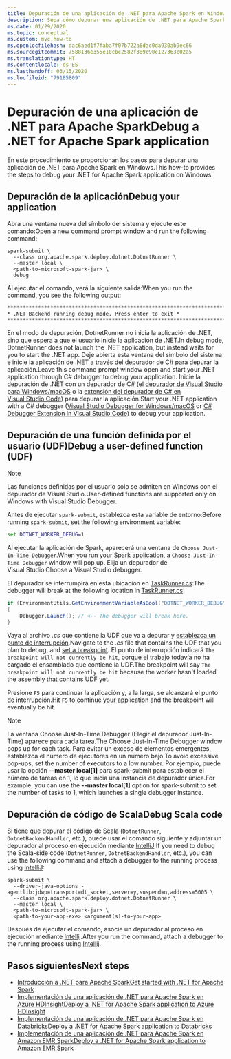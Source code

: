 ```yaml
---
title: Depuración de una aplicación de .NET para Apache Spark en Windows
description: Sepa cómo depurar una aplicación de .NET para Apache Spark en Windows.
ms.date: 01/29/2020
ms.topic: conceptual
ms.custom: mvc,how-to
ms.openlocfilehash: dac6aed1f7faba7f07b722a6dac0da930ab9ec66
ms.sourcegitcommit: 7588136e355e10cbc2582f389c90c127363c02a5
ms.translationtype: HT
ms.contentlocale: es-ES
ms.lasthandoff: 03/15/2020
ms.locfileid: "79185809"
---
```

# <a name="debug-a-net-for-apache-spark-application"></a><span data-ttu-id="36777-103">Depuración de una aplicación de .NET para Apache Spark</span><span class="sxs-lookup"><span data-stu-id="36777-103">Debug a .NET for Apache Spark application</span></span>

<span data-ttu-id="36777-104">En este procedimiento se proporcionan los pasos para depurar una aplicación de .NET para Apache Spark en Windows.</span><span class="sxs-lookup"><span data-stu-id="36777-104">This how-to provides the steps to debug your .NET for Apache Spark application on Windows.</span></span>

## <a name="debug-your-application"></a><span data-ttu-id="36777-105">Depuración de la aplicación</span><span class="sxs-lookup"><span data-stu-id="36777-105">Debug your application</span></span>

<span data-ttu-id="36777-106">Abra una ventana nueva del símbolo del sistema y ejecute este comando:</span><span class="sxs-lookup"><span data-stu-id="36777-106">Open a new command prompt window and run the following command:</span></span>

```shell
spark-submit \
  --class org.apache.spark.deploy.dotnet.DotnetRunner \
  --master local \
  <path-to-microsoft-spark-jar> \
  debug
```

<span data-ttu-id="36777-107">Al ejecutar el comando, verá la siguiente salida:</span><span class="sxs-lookup"><span data-stu-id="36777-107">When you run the command, you see the following output:</span></span>

```console
***********************************************************************
* .NET Backend running debug mode. Press enter to exit *
***********************************************************************
```

<span data-ttu-id="36777-108">En el modo de depuración, DotnetRunner no inicia la aplicación de .NET, sino que espera a que el usuario inicie la aplicación de .NET.</span><span class="sxs-lookup"><span data-stu-id="36777-108">In debug mode, DotnetRunner does not launch the .NET application, but instead waits for you to start the .NET app.</span></span> <span data-ttu-id="36777-109">Deje abierta esta ventana del símbolo del sistema e inicie la aplicación de .NET a través del depurador de C# para depurar la aplicación.</span><span class="sxs-lookup"><span data-stu-id="36777-109">Leave this command prompt window open and start your .NET application through C# debugger to debug your application.</span></span> <span data-ttu-id="36777-110">Inicie la depuración de .NET con un depurador de C# (el [depurador de Visual Studio para Windows/macOS](https://visualstudio.microsoft.com/vs/) o la [extensión del depurador de C# en Visual Studio Code](https://code.visualstudio.com/Docs/editor/debugging)) para depurar la aplicación.</span><span class="sxs-lookup"><span data-stu-id="36777-110">Start your .NET application with a C# debugger ([Visual Studio Debugger for Windows/macOS](https://visualstudio.microsoft.com/vs/) or [C# Debugger Extension in Visual Studio Code](https://code.visualstudio.com/Docs/editor/debugging)) to debug your application.</span></span>

## <a name="debug-a-user-defined-function-udf"></a><span data-ttu-id="36777-111">Depuración de una función definida por el usuario (UDF)</span><span class="sxs-lookup"><span data-stu-id="36777-111">Debug a user-defined function (UDF)</span></span>

> [!NOTE]
> <span data-ttu-id="36777-112">Las funciones definidas por el usuario solo se admiten en Windows con el depurador de Visual Studio.</span><span class="sxs-lookup"><span data-stu-id="36777-112">User-defined functions are supported only on Windows with Visual Studio Debugger.</span></span>

<span data-ttu-id="36777-113">Antes de ejecutar `spark-submit`, establezca esta variable de entorno:</span><span class="sxs-lookup"><span data-stu-id="36777-113">Before running `spark-submit`, set the following environment variable:</span></span>

```bat
set DOTNET_WORKER_DEBUG=1
```

<span data-ttu-id="36777-114">Al ejecutar la aplicación de Spark, aparecerá una ventana de `Choose Just-In-Time Debugger`.</span><span class="sxs-lookup"><span data-stu-id="36777-114">When you run your Spark application, a `Choose Just-In-Time Debugger` window will pop up.</span></span> <span data-ttu-id="36777-115">Elija un depurador de Visual Studio.</span><span class="sxs-lookup"><span data-stu-id="36777-115">Choose a Visual Studio debugger.</span></span>

<span data-ttu-id="36777-116">El depurador se interrumpirá en esta ubicación en [TaskRunner.cs](https://github.com/dotnet/spark/blob/5e9c08b430b4bc56b5f42252c4b73437377afaed/src/csharp/Microsoft.Spark.Worker/TaskRunner.cs#L52):</span><span class="sxs-lookup"><span data-stu-id="36777-116">The debugger will break at the following location in [TaskRunner.cs](https://github.com/dotnet/spark/blob/5e9c08b430b4bc56b5f42252c4b73437377afaed/src/csharp/Microsoft.Spark.Worker/TaskRunner.cs#L52):</span></span>

```csharp
if (EnvironmentUtils.GetEnvironmentVariableAsBool("DOTNET_WORKER_DEBUG"))
{
    Debugger.Launch(); // <-- The debugger will break here.
}
```

<span data-ttu-id="36777-117">Vaya al archivo *.cs* que contiene la UDF que va a depurar y [establezca un punto de interrupción](https://docs.microsoft.com/visualstudio/debugger/using-breakpoints?view=vs-2019).</span><span class="sxs-lookup"><span data-stu-id="36777-117">Navigate to the *.cs* file that contains the UDF that you plan to debug, and [set a breakpoint](https://docs.microsoft.com/visualstudio/debugger/using-breakpoints?view=vs-2019).</span></span> <span data-ttu-id="36777-118">El punto de interrupción indicará `The breakpoint will not currently be hit`, porque el trabajo todavía no ha cargado el ensamblado que contiene la UDF.</span><span class="sxs-lookup"><span data-stu-id="36777-118">The breakpoint will say `The breakpoint will not currently be hit` because the worker hasn't loaded the assembly that contains UDF yet.</span></span>

<span data-ttu-id="36777-119">Presione `F5` para continuar la aplicación y, a la larga, se alcanzará el punto de interrupción.</span><span class="sxs-lookup"><span data-stu-id="36777-119">Hit `F5` to continue your application and the breakpoint will eventually be hit.</span></span>

> [!NOTE]
> <span data-ttu-id="36777-120">La ventana Choose Just-In-Time Debugger (Elegir el depurador Just-In-Time) aparece para cada tarea.</span><span class="sxs-lookup"><span data-stu-id="36777-120">The Choose Just-In-Time Debugger window pops up for each task.</span></span> <span data-ttu-id="36777-121">Para evitar un exceso de elementos emergentes, establezca el número de ejecutores en un número bajo.</span><span class="sxs-lookup"><span data-stu-id="36777-121">To avoid excessive pop-ups, set the number of executors to a low number.</span></span> <span data-ttu-id="36777-122">Por ejemplo, puede usar la opción **--master local[1]** para spark-submit para establecer el número de tareas en 1, lo que inicia una instancia de depurador única.</span><span class="sxs-lookup"><span data-stu-id="36777-122">For example, you can use the **--master local[1]** option for spark-submit to set the number of tasks to 1, which launches a single debugger instance.</span></span>

## <a name="debug-scala-code"></a><span data-ttu-id="36777-123">Depuración de código de Scala</span><span class="sxs-lookup"><span data-stu-id="36777-123">Debug Scala code</span></span>

<span data-ttu-id="36777-124">Si tiene que depurar el código de Scala (`DotnetRunner`, `DotnetBackendHandler`, etc.), puede usar el comando siguiente y adjuntar un depurador al proceso en ejecución mediante [IntelliJ](https://www.jetbrains.com/help/idea/attaching-to-local-process.html):</span><span class="sxs-lookup"><span data-stu-id="36777-124">If you need to debug the Scala-side code (`DotnetRunner`, `DotnetBackendHandler`, etc.), you can use the following command and attach a debugger to the running process using [IntelliJ](https://www.jetbrains.com/help/idea/attaching-to-local-process.html):</span></span>

```shell
spark-submit \
  --driver-java-options -agentlib:jdwp=transport=dt_socket,server=y,suspend=n,address=5005 \
  --class org.apache.spark.deploy.dotnet.DotnetRunner \
  --master local \
  <path-to-microsoft-spark-jar> \
  <path-to-your-app-exe> <argument(s)-to-your-app>
```

<span data-ttu-id="36777-125">Después de ejecutar el comando, asocie un depurador al proceso en ejecución mediante [Intellij](https://www.jetbrains.com/help/idea/attaching-to-local-process.html).</span><span class="sxs-lookup"><span data-stu-id="36777-125">After you run the command, attach a debugger to the running process using [Intellij](https://www.jetbrains.com/help/idea/attaching-to-local-process.html).</span></span>

## <a name="next-steps"></a><span data-ttu-id="36777-126">Pasos siguientes</span><span class="sxs-lookup"><span data-stu-id="36777-126">Next steps</span></span>

* [<span data-ttu-id="36777-127">Introducción a .NET para Apache Spark</span><span class="sxs-lookup"><span data-stu-id="36777-127">Get started with .NET for Apache Spark</span></span>](../tutorials/get-started.md)
* [<span data-ttu-id="36777-128">Implementación de una aplicación de .NET para Apache Spark en Azure HDInsight</span><span class="sxs-lookup"><span data-stu-id="36777-128">Deploy a .NET for Apache Spark application to Azure HDInsight</span></span>](../tutorials/hdinsight-deployment.md)
* [<span data-ttu-id="36777-129">Implementación de una aplicación de .NET para Apache Spark en Databricks</span><span class="sxs-lookup"><span data-stu-id="36777-129">Deploy a .NET for Apache Spark application to Databricks</span></span>](../tutorials/databricks-deployment.md)
* [<span data-ttu-id="36777-130">Implementación de una aplicación de .NET para Apache Spark en Amazon EMR Spark</span><span class="sxs-lookup"><span data-stu-id="36777-130">Deploy a .NET for Apache Spark application to Amazon EMR Spark</span></span>](../tutorials/amazon-emr-spark-deployment.md)
